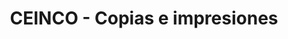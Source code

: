 ---
title: "CEINCO - Copias e impresiones"
url: /santa-cruz-de-la-sierra/ceinco-copias-e-impresiones/
shop: Kopieren
---